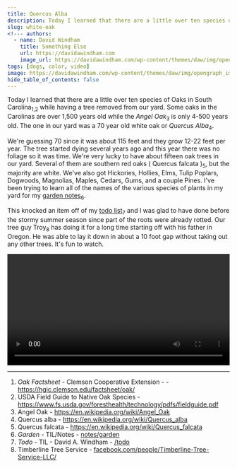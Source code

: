 ```yaml
---
title: Quercus Alba
description: Today I learned that there are a little over ten species of Oaks in South Carolina.
slug: white-oak
<!--- authors:
  - name: David Windham
    title: Something Else
    url: https://davidawindham.com
    image_url: https://davidawindham.com/wp-content/themes/daw/img/opengraph_image.jpg -->
tags: [dogs, color, video]
image: https://davidawindham.com/wp-content/themes/daw/img/opengraph_image.jpg
hide_table_of_contents: false
---
```


Today I learned that there are a little over ten species of Oaks in South Carolina<sub>1,2</sub> while having a tree removed from our yard. Some oaks in the Carolinas are over 1,500 years old while the _Angel Oak_<sub>3</sub> is only 4-500 years old. The one in our yard was a 70 year old white oak or _Quercus Alba_<sub>4</sub>. 

<!--truncate-->

We're guessing 70 since it was about 115 feet and they grow 12-22 feet per year. The tree started dying several years ago and this year there was no foliage so it was time. We're very lucky to have about fifteen oak trees in our yard. Several of them are southern red oaks ( Quercus falcata )<sub>5</sub>, but the majority are white. We've also got Hickories, Hollies, Elms, Tulip Poplars, Dogwoods, Magnolias, Maples, Cedars, Gums, and a couple Pines.  I've been trying to learn all of the names of the various species of plants in my yard for my [garden notes](/notes/garden)<sub>6</sub>. 

This knocked an item off of my [todo list](/todo)<sub>7</sub> and I was glad to have done before the stormy summer season since part of the roots were already rotted. Our tree guy Troy<sub>8</sub> has doing it for a long time starting off with his father in Oregon. He was able to lay it down in about a 10 foot gap without taking out any other trees. It's fun to watch.

<video src="https://davidawindham.com/media/dead_oak.mp4" width="100%" controls="controls">
</video>

---

1. _Oak Factsheet_ - Clemson Cooperative Extension - - <https://hgic.clemson.edu/factsheet/oak/>
2. USDA Field Guide to Native Oak Species - <https://www.fs.usda.gov/foresthealth/technology/pdfs/fieldguide.pdf>
3. Angel Oak - <https://en.wikipedia.org/wiki/Angel_Oak>
4. Quercus alba - <https://en.wikipedia.org/wiki/Quercus_alba>
5. Quercus falcata - <https://en.wikipedia.org/wiki/Quercus_falcata>
6. _Garden_ - TIL/Notes - [notes/garden](notes/garden)
7. _Todo_ - TIL - David A. Windham - [/todo](/todo)
8. Timberline Tree Service - [facebook.com/people/Timberline-Tree-Service-LLC/](https://www.facebook.com/people/Timberline-Tree-Service-LLC/100062993750660/)




